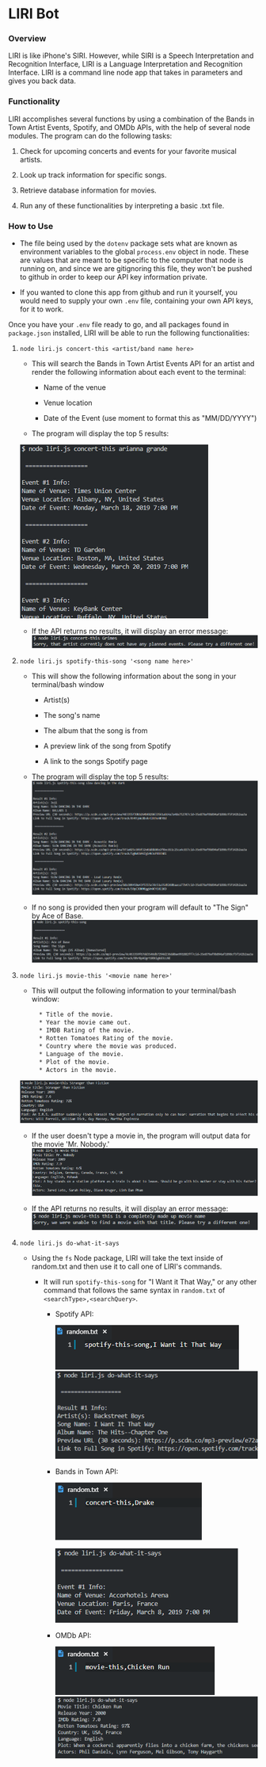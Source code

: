 # LIRI Bot

### Overview
LIRI is like iPhone's SIRI. However, while SIRI is a Speech Interpretation and Recognition Interface, LIRI is a Language Interpretation and Recognition Interface. LIRI is a command line node app that takes in parameters and gives you back data.

### Functionality
LIRI accomplishes several functions by using a combination of the Bands in Town Artist Events, Spotify, and OMDb APIs, with the help of several node modules. The program can do the following tasks:

1. Check for upcoming concerts and events for your favorite musical artists.

2. Look up track information for specific songs.

3. Retrieve database information for movies.

4. Run any of these functionalities by interpreting a basic .txt file.

### How to Use
* The file being used by the `dotenv` package sets what are known as environment variables to the global `process.env` object in node. These are values that are meant to be specific to the computer that node is running on, and since we are gitignoring this file, they won't be pushed to github in order to keep our API key information private.

* If you wanted to clone this app from github and run it yourself, you would need to supply your own `.env` file, containing your own API keys, for it to work.

Once you have your `.env` file ready to go, and all packages found in `package.json` installed, LIRI will be able to run the following functionalities:

1. `node liri.js concert-this <artist/band name here>`

    * This will search the Bands in Town Artist Events API for an artist and render the following information about each event to the terminal:

        * Name of the venue

        * Venue location

        * Date of the Event (use moment to format this as "MM/DD/YYYY")

    * The program will display the top 5 results:
    
    ![concert-results](./images/concert-results.png)

    * If the API returns no results, it will display an error message:
    ![concert-none](./images/concert-none.png)

2. `node liri.js spotify-this-song '<song name here>'`

    * This will show the following information about the song in your terminal/bash window

        * Artist(s)

        * The song's name

        * The album that the song is from
    
        * A preview link of the song from Spotify

        * A link to the songs Spotify page


    * The program will display the top 5 results:
    ![spotify-results](./images/spotify-results.png)

   * If no song is provided then your program will default to "The Sign" by Ace of Base.
    ![spotify-none](./images/spotify-none.png)

3. `node liri.js movie-this '<movie name here>'`

   * This will output the following information to your terminal/bash window:

     ```
       * Title of the movie.
       * Year the movie came out.
       * IMDB Rating of the movie.
       * Rotten Tomatoes Rating of the movie.
       * Country where the movie was produced.
       * Language of the movie.
       * Plot of the movie.
       * Actors in the movie.
     ```

    ![movie-result](./images/movie-result.png)

   * If the user doesn't type a movie in, the program will output data for the movie 'Mr. Nobody.'
    ![movie-none](./images/movie-none.png)

    * If the API returns no results, it will display an error message:
    ![movie-error](./images/movie-error.png)

4. `node liri.js do-what-it-says`

   * Using the `fs` Node package, LIRI will take the text inside of random.txt and then use it to call one of LIRI's commands.

     * It will run `spotify-this-song` for "I Want it That Way," or any other command that follows the same syntax in `random.txt` of `<searchType>,<searchQuery>`.
        * Spotify API:

            ![random-spotify](./images/random-spotify.png)
            ![do-what-it-says-spotify](./images/do-what-it-says-spotify.png)
        * Bands in Town API:

            ![random-concert](./images/random-concert.png)

            ![do-what-it-says-concert](./images/do-what-it-says-concert.png)
        * OMDb API:

            ![random-movie](./images/random-movie.png)
            ![do-what-it-says-movie](./images/do-what-it-says-movie.png)
